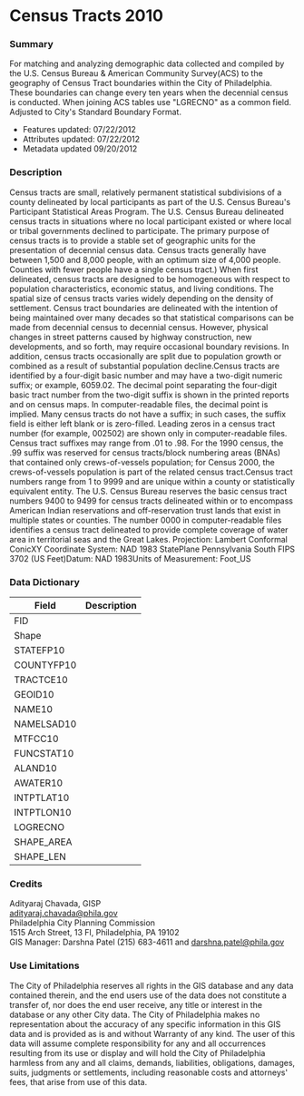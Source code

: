 # Census Tracts 2010

### Summary  

For matching and analyzing demographic data collected and compiled by the U.S. Census Bureau & American Community Survey(ACS) to the geography of Census Tract boundaries within the City of Philadelphia. These boundaries can change every ten years when the decennial census is conducted. When joining ACS tables use "LGRECNO" as a common field. Adjusted to City's Standard Boundary Format.  
  
- Features updated:  07/22/2012  
- Attributes updated: 07/22/2012  
- Metadata updated  09/20/2012  


### Description  

Census tracts are small, relatively permanent statistical subdivisions of a county delineated by local participants as part of the U.S. Census Bureau's Participant Statistical Areas Program. The U.S. Census Bureau delineated census tracts in situations where no local participant existed or where local or tribal governments declined to participate. The primary purpose of census tracts is to provide a stable set of geographic units for the presentation of decennial census data. Census tracts generally have between 1,500 and 8,000 people, with an optimum size of 4,000 people. Counties with fewer people have a single census tract.) When first delineated, census tracts are designed to be homogeneous with respect to population characteristics, economic status, and living conditions. The spatial size of census tracts varies widely depending on the density of settlement. Census tract boundaries are delineated with the intention of being maintained over many decades so that statistical comparisons can be made from decennial census to decennial census. However, physical changes in street patterns caused by highway construction, new developments, and so forth, may require occasional boundary revisions. In addition, census tracts occasionally are split due to population growth or combined as a result of substantial population decline.Census tracts are identified by a four-digit basic number and may have a two-digit numeric suffix; or example, 6059.02. The decimal point separating the four-digit basic tract number from the two-digit suffix is shown in the printed reports and on census maps. In computer-readable files, the decimal point is implied. Many census tracts do not have a suffix; in such cases, the suffix field is either left blank or is zero-filled. Leading zeros in a census tract number (for example, 002502) are shown only in computer-readable files. Census tract suffixes may range from .01 to .98. For the 1990 census, the .99 suffix was reserved for census tracts/block numbering areas (BNAs) that contained only crews-of-vessels population; for Census 2000, the crews-of-vessels population is part of the related census tract.Census tract numbers range from 1 to 9999 and are unique within a county or statistically equivalent entity. The U.S. Census Bureau reserves the basic census tract numbers 9400 to 9499 for census tracts delineated within or to encompass American Indian reservations and off-reservation trust lands that exist in multiple states or counties. The number 0000 in computer-readable files identifies a census tract delineated to provide complete coverage of water area in territorial seas and the Great Lakes. Projection: Lambert Conformal ConicXY Coordinate System: NAD 1983 StatePlane Pennsylvania South FIPS 3702 (US Feet)Datum: NAD 1983Units of Measurement: Foot_US  

### Data Dictionary

| Field | Description  
| ----- | :----------:  
| FID |  
| Shape |  
| STATEFP10 |  
| COUNTYFP10 |  
| TRACTCE10 |  
| GEOID10 |  
| NAME10 |  
| NAMELSAD10 |  
| MTFCC10 |  
| FUNCSTAT10 |  
| ALAND10 |  
| AWATER10 |  
| INTPTLAT10 |  
| INTPTLON10 |  
| LOGRECNO |  
| SHAPE_AREA |  
| SHAPE_LEN |  


### Credits  

Adityaraj Chavada, GISP  
adityaraj.chavada@phila.gov  
Philadelphia City Planning Commission  
 1515 Arch Street, 13 Fl, Philadelphia, PA  19102  
GIS Manager: Darshna Patel (215) 683-4611 and darshna.patel@phila.gov  


### Use Limitations  

The City of Philadelphia reserves all rights in the GIS database and any data contained therein, and the end users use of the data does not constitute a transfer of, nor does the end user receive, any title or interest in the database or any other City data. The City of Philadelphia makes no representation about the accuracy of any specific information in this GIS data and is provided as is and without Warranty of any kind. The user of this data will assume complete responsibility for any and all occurrences resulting from its use or display and will hold the City of Philadelphia harmless from any and all claims, demands, liabilities, obligations, damages, suits, judgments or settlements, including reasonable costs and attorneys' fees, that arise from use of this data.